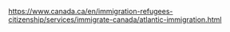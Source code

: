 https://www.canada.ca/en/immigration-refugees-citizenship/services/immigrate-canada/atlantic-immigration.html
